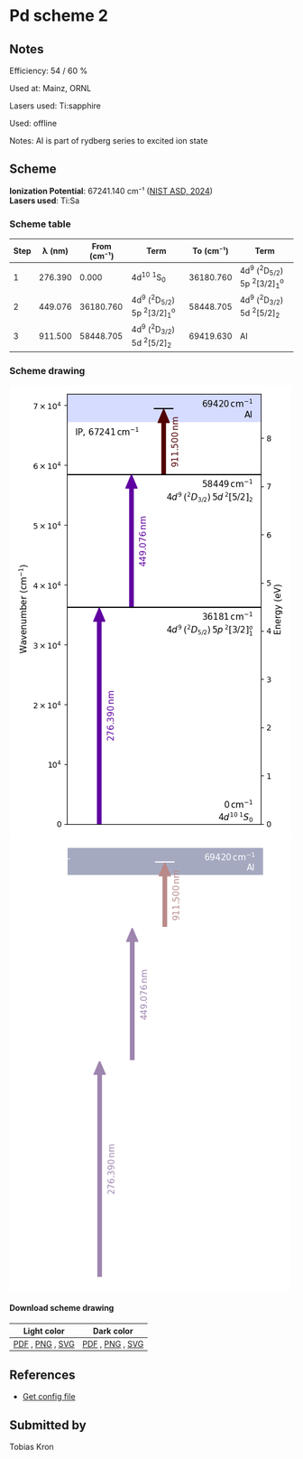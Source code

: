 # Pd scheme 2

## Notes

Efficiency: 54 / 60 %

Used at: Mainz, ORNL

Lasers used: Ti:sapphire

Used: offline

Notes: AI is part of rydberg series to excited ion state





## Scheme

**Ionization Potential**: 67241.140 cm⁻¹ ([NIST ASD, 2024](https://www.nist.gov/pml/atomic-spectra-database))  
**Lasers used**: Ti:Sa

### Scheme table

| Step | λ (nm)  | From (cm⁻¹) |                                           Term                                            | To (cm⁻¹) |                                           Term                                            |
| ---- | ------- | ----------- | ----------------------------------------------------------------------------------------- | --------- | ----------------------------------------------------------------------------------------- |
| 1    | 276.390 | 0.000       | 4d<sup>10</sup> <sup>1</sup>S<sub>0</sub>                                                 | 36180.760 | 4d<sup>9</sup> (<sup>2</sup>D<sub>5/2</sub>) 5p <sup>2</sup>[3/2]<sub>1</sub><sup>o</sup> |
| 2    | 449.076 | 36180.760   | 4d<sup>9</sup> (<sup>2</sup>D<sub>5/2</sub>) 5p <sup>2</sup>[3/2]<sub>1</sub><sup>o</sup> | 58448.705 | 4d<sup>9</sup> (<sup>2</sup>D<sub>3/2</sub>) 5d <sup>2</sup>[5/2]<sub>2</sub>             |
| 3    | 911.500 | 58448.705   | 4d<sup>9</sup> (<sup>2</sup>D<sub>3/2</sub>) 5d <sup>2</sup>[5/2]<sub>2</sub>             | 69419.630 | AI                                                                                        |


### Scheme drawing

![pd scheme, light mode](pd-002/pd-002-light.png#only-light)
![pd scheme, dark mode](pd-002/pd-002-dark-web.png#only-dark)

#### Download scheme drawing

|                                            Light color                                            |                                           Dark color                                           |
| ------------------------------------------------------------------------------------------------- | ---------------------------------------------------------------------------------------------- |
| [PDF](pd-002/pd-002-light.pdf) , [PNG](pd-002/pd-002-light.png) , [SVG](pd-002/pd-002-light.svg)  | [PDF](pd-002/pd-002-dark.pdf) , [PNG](pd-002/pd-002-dark.png) , [SVG](pd-002/pd-002-dark.svg)  |


## References

  - [Get config file](https://github.com/RIMS-Code/rims-code.github.io/blob/main/db/pd-002.json)



## Submitted by

Tobias Kron

